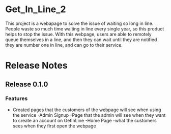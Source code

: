 # Get_In_Line_2

This project is a webapage to solve the issue of waiting so long in line. People waste so much time waiting in line every single year, so this product helps to stop the issue. With this webpage, users are able to remotely queue themselves in a line, and then they can wait until they are notified they are number one in line, and can go to their service. 

# Release Notes
## Release 0.1.0 
### Features
- Created pages that the customers of the webpage will see when using the service 
  -Admin Signup
    -Page that the admin will see when they want to create an account on GetInLine
  -Home Page
    -what the customers sees when they first open the webpage

